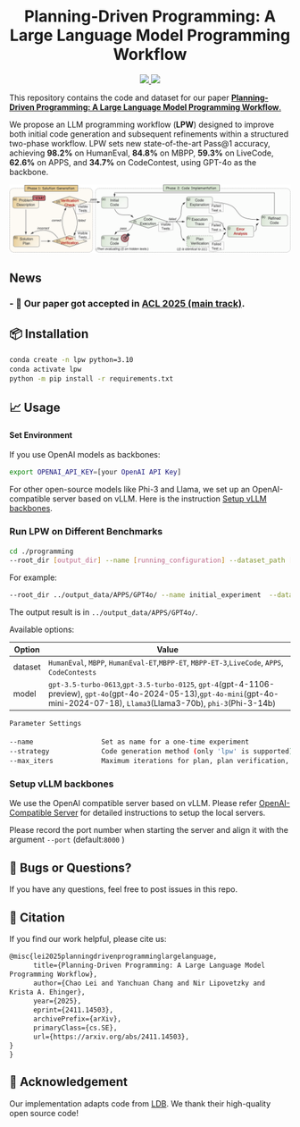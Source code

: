 <div align="center"><h1>Planning-Driven Programming: A Large Language Model Programming Workflow</h1></div>

<p align="center">
  <a href="https://arxiv.org/abs/2411.14503">
    <img src="https://img.shields.io/badge/📝-Paper-blue">
  </a>
  <a href="https://github.com/you68681/lpw">
    <img src="https://img.shields.io/badge/👩‍💻-Code-green">
  </a>
</p>

  
This repository contains the code and dataset for our paper [**Planning-Driven Programming: A Large Language Model Programming Workflow**.](https://arxiv.org/abs/2411.14503)

We propose an LLM programming workflow (**LPW**) designed to improve both initial code generation and subsequent refinements within a structured two-phase workflow. LPW sets new state-of-the-art Pass@1 accuracy, achieving **98.2%** on HumanEval, **84.8%** on MBPP, **59.3%** on LiveCode, **62.6%** on APPS, and **34.7%** on CodeContest, using GPT-4o as the backbone.

![image](assets/LPW_pipeline.png)


## News

### - 🎉 Our paper got accepted in [ACL 2025 (main track)](https://2025.aclweb.org/).

## 📦 Installation

```bash
conda create -n lpw python=3.10
conda activate lpw
python -m pip install -r requirements.txt
```

## 📈 Usage

#### Set Environment

If you use OpenAI models as backbones:

```bash
export OPENAI_API_KEY=[your OpenAI API Key]
```
For other open-source models like Phi-3 and Llama, we set up an OpenAI-compatible server based on vLLM. Here is the instruction [Setup vLLM backbones](#setup-vllm-backbones).

### Run LPW on Different Benchmarks

```bash
cd ./programming
--root_dir [output_dir] --name [running_configuration] --dataset_path [input_problem_dataset] --testfile [input_test_dataset] --strategy [code_generation_strategy] --model [LLM_models] --max_iters [code_plan_refinement_iteration] --port [port_number]
```
For example:

```bash
--root_dir ../output_data/APPS/GPT4o/ --name initial_experiment  --dataset_path ../input_data/APPS/dataset/probs.jsonl --testfile ../input_data/APPS/test/tests.jsonl --strategy lpw --model gpt-4o --max_iters 12 --port 8000
```

The output result is in `../output_data/APPS/GPT4o/`.

Available options:

| Option  | Value                                                                                                                                                                               |
| ------- |-------------------------------------------------------------------------------------------------------------------------------------------------------------------------------------|
| dataset | `HumanEval`, `MBPP`, `HumanEval-ET`,`MBPP-ET`, `MBPP-ET-3`,`LiveCode`,  `APPS`, `CodeContests`                                                                                      |
| model   | `gpt-3.5-turbo-0613`,`gpt-3.5-turbo-0125`, `gpt-4`(gpt-4-1106-preview), `gpt-4o`(gpt-4o-2024-05-13),`gpt-4o-mini`(gpt-4o-mini-2024-07-18), `Llama3`(Llama3-70b), `phi-3`(Phi-3-14b) |



```bash
Parameter Settings

--name                 Set as name for a one-time experiment  
--strategy             Code generation method (only 'lpw' is supported)  
--max_iters            Maximum iterations for plan, plan verification, and code refinements (default: 12)  
```



### Setup vLLM backbones

We use the OpenAI compatible server based on vLLM. Please refer [OpenAI-Compatible Server](https://docs.vllm.ai/en/latest/getting_started/quickstart.html#openai-compatible-server) for detailed instructions to setup the local servers. 

Please record the port number when starting the server and align it with the argument `--port` (default:`8000` )



## 🐞 Bugs or Questions?

If you have any questions, feel free to post issues in this repo.

## 📑 Citation

If you find our work helpful, please cite us:
```
@misc{lei2025planningdrivenprogramminglargelanguage,
      title={Planning-Driven Programming: A Large Language Model Programming Workflow}, 
      author={Chao Lei and Yanchuan Chang and Nir Lipovetzky and Krista A. Ehinger},
      year={2025},
      eprint={2411.14503},
      archivePrefix={arXiv},
      primaryClass={cs.SE},
      url={https://arxiv.org/abs/2411.14503}, 
}
}
```
## 🙌 Acknowledgement
Our implementation adapts code from [LDB](https://github.com/FloridSleeves/LLMDebugger). We thank their high-quality open source code!
